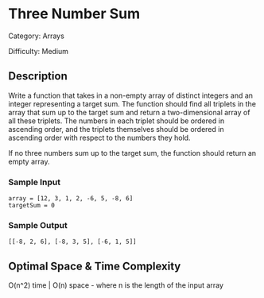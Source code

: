 # Three Number Sum

Category: Arrays

Difficulty: Medium

## Description

Write a function that takes in a non-empty array of distinct integers and an
integer representing a target sum. The function should find all triplets in
the array that sum up to the target sum and return a two-dimensional array of
all these triplets. The numbers in each triplet should be ordered in ascending
order, and the triplets themselves should be ordered in ascending order with
respect to the numbers they hold.

If no three numbers sum up to the target sum, the function should return an
empty array.


### Sample Input
```
array = [12, 3, 1, 2, -6, 5, -8, 6]
targetSum = 0
```

### Sample Output
```
[[-8, 2, 6], [-8, 3, 5], [-6, 1, 5]]
```

## Optimal Space & Time Complexity

O(n^2) time | O(n) space - where n is the length of the input array
